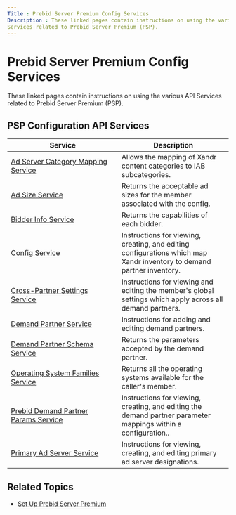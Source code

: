 ```yaml
---
Title : Prebid Server Premium Config Services
Description : These linked pages contain instructions on using the various API
Services related to Prebid Server Premium (PSP).
---
```



# Prebid Server Premium Config Services



These linked pages contain instructions on using the various API
Services related to Prebid Server Premium (PSP).



## PSP Configuration API Services



<table class="table frame-all">
<colgroup>
<col style="width: 50%" />
<col style="width: 50%" />
</colgroup>
<thead class="thead">
<tr class="header row">
<th id="prebid-server-premium-config-services__entry__1"
class="entry align-center colsep-1 rowsep-1">Service</th>
<th id="prebid-server-premium-config-services__entry__2"
class="entry align-center colsep-1 rowsep-1">Description</th>
</tr>
</thead>
<tbody class="tbody">
<tr class="odd row">
<td class="entry align-left colsep-1 rowsep-1"
headers="prebid-server-premium-config-services__entry__1"><a
href="https://docs.xandr.com/bundle/xandr-api/page/adserver-category-mapping-service.html"
class="xref" target="_blank">Ad Server Category Mapping Service</a></td>
<td class="entry align-left colsep-1 rowsep-1"
headers="prebid-server-premium-config-services__entry__2">Allows the
mapping of Xandr content categories to IAB subcategories.</td>
</tr>
<tr class="even row">
<td class="entry align-left colsep-1 rowsep-1"
headers="prebid-server-premium-config-services__entry__1"><a
href="https://docs.xandr.com/bundle/xandr-api/page/ad-sizes-service.html"
class="xref" target="_blank">Ad Size Service</a></td>
<td class="entry align-left colsep-1 rowsep-1"
headers="prebid-server-premium-config-services__entry__2">Returns the
acceptable ad sizes for the member associated with the config.</td>
</tr>
<tr class="odd row">
<td class="entry align-left colsep-1 rowsep-1"
headers="prebid-server-premium-config-services__entry__1"><a
href="https://docs.xandr.com/bundle/xandr-api/page/bidder-info-service.html"
class="xref" target="_blank">Bidder Info Service</a></td>
<td class="entry align-left colsep-1 rowsep-1"
headers="prebid-server-premium-config-services__entry__2">Returns the
capabilities of each bidder.</td>
</tr>
<tr class="even row">
<td class="entry align-left colsep-1 rowsep-1"
headers="prebid-server-premium-config-services__entry__1"><a
href="https://docs.xandr.com/bundle/xandr-api/page/config-service.html"
class="xref" target="_blank">Config Service</a></td>
<td class="entry align-left colsep-1 rowsep-1"
headers="prebid-server-premium-config-services__entry__2">Instructions
for viewing, creating, and editing configurations which map Xandr
inventory to demand partner inventory.</td>
</tr>
<tr class="odd row">
<td class="entry align-left colsep-1 rowsep-1"
headers="prebid-server-premium-config-services__entry__1"><a
href="https://docs.xandr.com/bundle/xandr-api/page/cross-partner-settings-service.html"
class="xref" target="_blank">Cross-Partner Settings Service</a></td>
<td class="entry align-left colsep-1 rowsep-1"
headers="prebid-server-premium-config-services__entry__2">Instructions
for viewing and editing the member's global settings which apply across
all demand partners.</td>
</tr>
<tr class="even row">
<td class="entry align-left colsep-1 rowsep-1"
headers="prebid-server-premium-config-services__entry__1"><a
href="https://docs.xandr.com/bundle/xandr-api/page/demand-partner-service.html"
class="xref" target="_blank">Demand Partner Service</a></td>
<td class="entry align-left colsep-1 rowsep-1"
headers="prebid-server-premium-config-services__entry__2">Instructions
for adding and editing demand partners.</td>
</tr>
<tr class="odd row">
<td class="entry align-left colsep-1 rowsep-1"
headers="prebid-server-premium-config-services__entry__1"><a
href="https://docs.xandr.com/bundle/xandr-api/page/demand-partner-schema-service.html"
class="xref" target="_blank">Demand Partner Schema Service</a></td>
<td class="entry align-left colsep-1 rowsep-1"
headers="prebid-server-premium-config-services__entry__2">Returns the
parameters accepted by the demand partner.</td>
</tr>
<tr class="even row">
<td class="entry align-left colsep-1 rowsep-1"
headers="prebid-server-premium-config-services__entry__1"><a
href="https://docs.xandr.com/bundle/xandr-api/page/operating-system-families-service.html"
class="xref" target="_blank">Operating System Families Service</a></td>
<td class="entry align-left colsep-1 rowsep-1"
headers="prebid-server-premium-config-services__entry__2">Returns all
the operating systems available for the caller's member.</td>
</tr>
<tr class="odd row">
<td class="entry align-left colsep-1 rowsep-1"
headers="prebid-server-premium-config-services__entry__1"><a
href="https://docs.xandr.com/bundle/xandr-api/page/prebid-demand-partner-params-service.html"
class="xref" target="_blank">Prebid Demand Partner Params
Service</a></td>
<td class="entry align-left colsep-1 rowsep-1"
headers="prebid-server-premium-config-services__entry__2">Instructions
for viewing, creating, and editing the demand partner parameter mappings
within a configuration..</td>
</tr>
<tr class="even row">
<td class="entry align-left colsep-1 rowsep-1"
headers="prebid-server-premium-config-services__entry__1"><a
href="https://docs.xandr.com/bundle/xandr-api/page/primary-ad-server-service.html"
class="xref" target="_blank">Primary Ad Server Service</a></td>
<td class="entry align-left colsep-1 rowsep-1"
headers="prebid-server-premium-config-services__entry__2">Instructions
for viewing, creating, and editing primary ad server designations.</td>
</tr>
</tbody>
</table>







## Related Topics

- <a
  href="https://docs.xandr.com/bundle/monetize_monetize-standard/page/topics/set-up-prebid-server-premium.html"
  class="xref" target="_blank">Set Up Prebid Server Premium</a>






